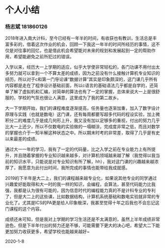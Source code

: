 # 个人小结

### 杨志斌        181860126



2018年进入南大计科，至今已经有一年半的时间，有收获也有教训，生活总是丰富多彩的，借着这次作业的机会，回顾一下我这一年半的时间所经历的事情，这不仅是对往事的回忆，也是借此机会希望能对未来的规划和发展起到一定的帮助作用，希望能避免之前所犯过的错误。

入学以来，经历大一上学期的适应，似乎大学使非常轻松的，各门功课不用付出太多努力就可以拿到一个不算太差的成绩，因为之前没有什么接触计算机专业知识的经历，所以对于c和第一门导论课“数据计算”其实是印象颇深的，这门课几乎所有内容都是走在了程序设计基础前面，所以c语言的基础语法几乎都是自学的，还简单了解了虚拟机和汇编，对简单的算法也有了一定的掌握，总体来说大一上是很舒服的，学校的气氛也很让人满意，这里成为了我的第二故乡。

大一下学期开始，我们的课程难度逐渐提高，任务量也逐渐加重，加入了数字设计原理与实践（也就是数电）这门课，还有每周都要写超多代码的程设实验，加上微积分二的难度几乎是成几何形上升，我又没有加以足够多的重视，付出的努力几乎比大一上还少，所以不仅数电的实验做的一塌糊涂，完成度非常之低，而且对数学的掌握也介于一知半解这种状态之中。所以期末时考的非常差，取得了几乎是有史以来最差的成绩。

通过大一一年的学习，我有了一定的代码量，比之入学之前在专业能力上有所提升，并且随着掌握的专业知识越来越多，对计算机领域越来越了解（我觉得以我当前的知识水平，只能说是对专业知识有所了解，hh），我对这门课的兴趣越来越浓厚了，我愿意为此付出时间，我所完成的事情也能带给我成就感。

2019的下半年是大二上，我们的课程越来越专业化，如果说其他专业的同学通过兴趣爱好能取得和大一时的我一样的知识，会编程，会算法，甚至代码能力比我强，我都是认为很有可能的，因为信息时代的编程能力真的不是计科专业的专利了，但是大二上的这些课，比如数据结构，计算机系统基础和数电实验就非常的专业化了。尤其是ICS的PA更是给人印象极深，我甚至觉得十年之后我也不会忘记这门课程的这个内容。

成绩还未可知，但是我对上学期的学习生活还是不太满意的，虽然上半年成绩非常逊色，但是下半年付出的努力还是不够，可能需要下更大的决心吧，希望大二下能更加努力收获更多，希望学校也能越来越好~



2020-1-8